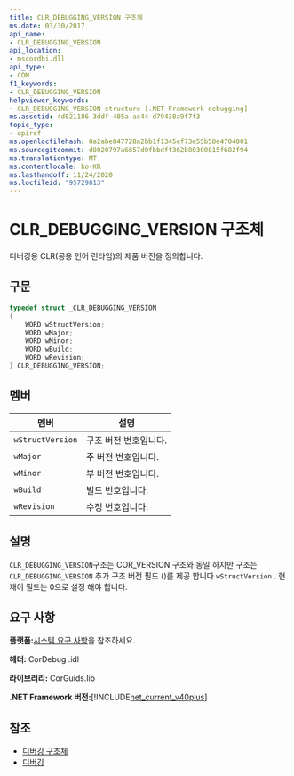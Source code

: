 ```yaml
---
title: CLR_DEBUGGING_VERSION 구조체
ms.date: 03/30/2017
api_name:
- CLR_DEBUGGING_VERSION
api_location:
- mscordbi.dll
api_type:
- COM
f1_keywords:
- CLR_DEBUGGING_VERSION
helpviewer_keywords:
- CLR_DEBUGGING_VERSION structure [.NET Framework debugging]
ms.assetid: 4d821186-3ddf-405a-ac44-d79438a9f7f3
topic_type:
- apiref
ms.openlocfilehash: 8a2abe847728a2bb1f1345ef73e55b58e4704001
ms.sourcegitcommit: d8020797a6657d0fbbdff362b80300815f682f94
ms.translationtype: MT
ms.contentlocale: ko-KR
ms.lasthandoff: 11/24/2020
ms.locfileid: "95729813"
---
```

# <a name="clr_debugging_version-structure"></a>CLR_DEBUGGING_VERSION 구조체

디버깅용 CLR(공용 언어 런타임)의 제품 버전을 정의합니다.  
  
## <a name="syntax"></a>구문  
  
```cpp  
typedef struct _CLR_DEBUGGING_VERSION  
{  
    WORD wStructVersion;
    WORD wMajor;
    WORD wMinor;
    WORD wBuild;
    WORD wRevision;
} CLR_DEBUGGING_VERSION;
```  
  
## <a name="members"></a>멤버  
  
|멤버|설명|  
|------------|-----------------|  
|`wStructVersion`|구조 버전 번호입니다.|  
|`wMajor`|주 버전 번호입니다.|  
|`wMinor`|부 버전 번호입니다.|  
|`wBuild`|빌드 번호입니다.|  
|`wRevision`|수정 번호입니다.|  
  
## <a name="remarks"></a>설명  

 `CLR_DEBUGGING_VERSION`구조는 COR_VERSION 구조와 동일 하지만 구조는 `CLR_DEBUGGING_VERSION` 추가 구조 버전 필드 ()를 제공 합니다 `wStructVersion` . 현재이 필드는 0으로 설정 해야 합니다.  
  
## <a name="requirements"></a>요구 사항  

 **플랫폼:**[시스템 요구 사항](../../get-started/system-requirements.md)을 참조하세요.  
  
 **헤더:** CorDebug .idl  
  
 **라이브러리:** CorGuids.lib  
  
 **.NET Framework 버전:**[!INCLUDE[net_current_v40plus](../../../../includes/net-current-v40plus-md.md)]  
  
## <a name="see-also"></a>참조

- [디버깅 구조체](debugging-structures.md)
- [디버깅](index.md)
